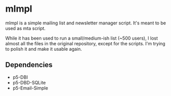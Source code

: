 # mlmpl

mlmpl is a simple mailing list and newsletter manager script.  It's
meant to be used as mta script.

While it has been used to run a small/medium-ish list (~500 users), I
lost almost all the files in the original repository, except for the
scripts.  I'm trying to polish it and make it usable again.

## Dependencies

 - p5-DBI
 - p5-DBD-SQLite
 - p5-Email-Simple
